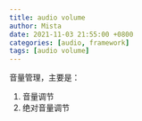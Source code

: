 ```yaml
---
title: audio volume
author: Mista
date: 2021-11-03 21:55:00 +0800
categories: [audio, framework]
tags: [audio volume]
---
```


音量管理，主要是：

1. 音量调节
2. 绝对音量调节

